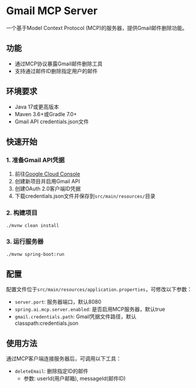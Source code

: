 # Gmail MCP Server

一个基于Model Context Protocol (MCP)的服务器，提供Gmail邮件删除功能。

## 功能
- 通过MCP协议暴露Gmail邮件删除工具
- 支持通过邮件ID删除指定用户的邮件

## 环境要求
- Java 17或更高版本
- Maven 3.6+或Gradle 7.0+
- Gmail API credentials.json文件

## 快速开始

### 1. 准备Gmail API凭据
1. 前往[Google Cloud Console](https://console.cloud.google.com/)
2. 创建新项目并启用Gmail API
3. 创建OAuth 2.0客户端ID凭据
4. 下载credentials.json文件并保存到`src/main/resources/`目录

### 2. 构建项目
```bash
./mvnw clean install
```

### 3. 运行服务器
```bash
./mvnw spring-boot:run
```

## 配置
配置文件位于`src/main/resources/application.properties`，可修改以下参数：
- `server.port`: 服务器端口，默认8080
- `spring.ai.mcp.server.enabled`: 是否启用MCP服务器，默认true
- `gmail.credentials.path`: Gmail凭据文件路径，默认classpath:credentials.json

## 使用方法
通过MCP客户端连接服务器后，可调用以下工具：
- `deleteEmail`: 删除指定ID的邮件
  - 参数: userId(用户邮箱), messageId(邮件ID)